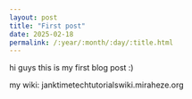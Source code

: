```yaml
---
layout: post
title: "First post"
date: 2025-02-18
permalink: /:year/:month/:day/:title.html
---
```


hi guys this is my first blog post :)


my wiki: janktimetechtutorialswiki.miraheze.org
